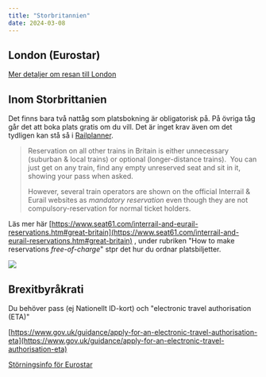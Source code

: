 ```yaml
---
title: "Storbritannien"
date: 2024-03-08
---
```


## London (Eurostar)

[Mer detaljer om resan till London](https://www.trainfo.eu/amsterdam-bryssel-london/)

## Inom Storbrittanien

Det finns bara två nattåg som platsbokning är obligatorisk på. På övriga tåg går det att boka plats gratis om du vill. Det är inget krav även om det tydligen kan stå så i [Railplanner](https://www.trainfo.eu/railplanner-appen/).

> Reservation on all other trains in Britain is either unnecessary (suburban & local trains) or optional (longer-distance trains).  You can just get on any train, find any empty unreserved seat and sit in it, showing your pass when asked.
>
> However, several train operators are shown on the official Interrail & Eurail websites as _mandatory reservation_ even though they are not compulsory-reservation for normal ticket holders. 

Läs mer här [https://www.seat61.com/interrail-and-eurail-reservations.htm#great-britain](https://www.seat61.com/interrail-and-eurail-reservations.htm#great-britain) , under rubriken "How to make reservations _free-of-charge_" stpr det hur du ordnar platsbiljetter.

![](images/storbrittannien_1.png?w=1024)

## Brexitbyråkrati

Du behöver pass (ej Nationellt ID-kort) och "electronic travel authorisation (ETA)"

[https://www.gov.uk/guidance/apply-for-an-electronic-travel-authorisation-eta](https://www.gov.uk/guidance/apply-for-an-electronic-travel-authorisation-eta)

[Störningsinfo för Eurostar](https://www.eurostar.com/rw-en/travel-info/travel-updates)

